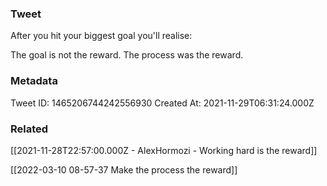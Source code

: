 ### Tweet
After you hit your biggest goal you'll realise:

The goal is not the reward.
The process was the reward.

### Metadata
Tweet ID: 1465206744242556930
Created At: 2021-11-29T06:31:24.000Z

### Related
[[2021-11-28T22:57:00.000Z - AlexHormozi - Working hard is the reward]]

[[2022-03-10 08-57-37 Make the process the reward]]